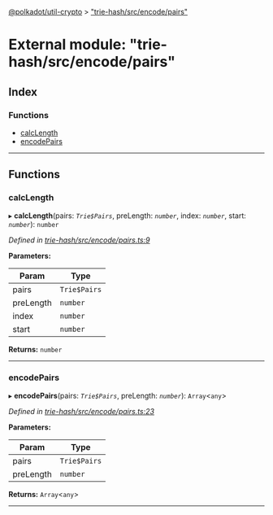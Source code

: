 [@polkadot/util-crypto](../README.md) > ["trie-hash/src/encode/pairs"](../modules/_trie_hash_src_encode_pairs_.md)

# External module: "trie-hash/src/encode/pairs"

## Index

### Functions

* [calcLength](_trie_hash_src_encode_pairs_.md#calclength)
* [encodePairs](_trie_hash_src_encode_pairs_.md#encodepairs)

---

## Functions

<a id="calclength"></a>

###  calcLength

▸ **calcLength**(pairs: *`Trie$Pairs`*, preLength: *`number`*, index: *`number`*, start: *`number`*): `number`

*Defined in [trie-hash/src/encode/pairs.ts:9](https://github.com/polkadot-js/util/blob/7550b44/packages/trie-hash/src/encode/pairs.ts#L9)*

**Parameters:**

| Param | Type |
| ------ | ------ |
| pairs | `Trie$Pairs` |
| preLength | `number` |
| index | `number` |
| start | `number` |

**Returns:** `number`

___
<a id="encodepairs"></a>

###  encodePairs

▸ **encodePairs**(pairs: *`Trie$Pairs`*, preLength: *`number`*): `Array`<`any`>

*Defined in [trie-hash/src/encode/pairs.ts:23](https://github.com/polkadot-js/util/blob/7550b44/packages/trie-hash/src/encode/pairs.ts#L23)*

**Parameters:**

| Param | Type |
| ------ | ------ |
| pairs | `Trie$Pairs` |
| preLength | `number` |

**Returns:** `Array`<`any`>

___

